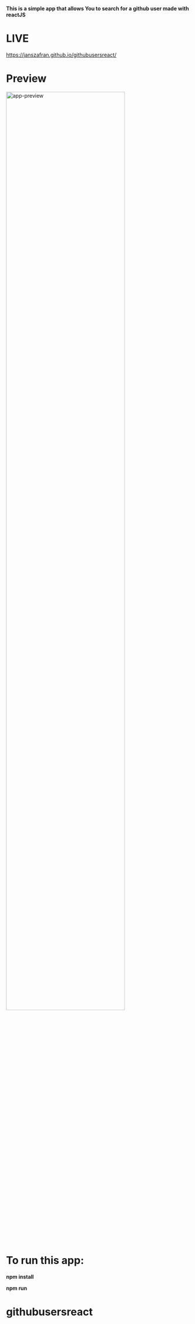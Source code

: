 **This is a simple app that allows You to search for a github user made with reactJS**

<h1>LIVE</h1>

https://janszafran.github.io/githubusersreact/

# Preview
<div>
  <img src="https://imgur.com/wywNyIw.gif" alt="app-preview" width="80%">
</div>

# To run this app:

**npm install**

**npm run**
# githubusersreact
